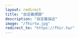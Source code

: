 ```yaml
---
layout: redirect
title: "自定義標題"
description: "自定義描述"
image: "/fhirtw.jpg"
redirect_to: "https://fhir.tw/"
---
```

